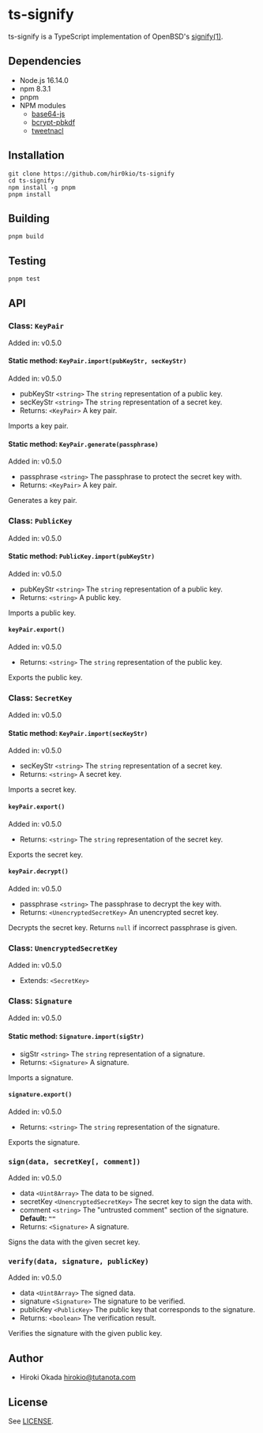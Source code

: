 # ts-signify

ts-signify is a TypeScript implementation of OpenBSD's
[signify(1)](https://man.openbsd.org/signify).

## Dependencies

- Node.js 16.14.0
- npm 8.3.1
- pnpm
- NPM modules
  - [base64-js](https://www.npmjs.com/package/base64-js)
  - [bcrypt-pbkdf](https://www.npmjs.com/package/bcrypt-pbkdf)
  - [tweetnacl](https://www.npmjs.com/package/tweetnacl)

## Installation

    git clone https://github.com/hir0kio/ts-signify
    cd ts-signify
    npm install -g pnpm
    pnpm install

## Building

    pnpm build

## Testing

    pnpm test

## API

### Class: `KeyPair`

Added in: v0.5.0

#### Static method: `KeyPair.import(pubKeyStr, secKeyStr)`

Added in: v0.5.0

- pubKeyStr `<string>` The `string` representation of a public key.
- secKeyStr `<string>` The `string` representation of a secret key.
- Returns: `<KeyPair>` A key pair.

Imports a key pair.

#### Static method: `KeyPair.generate(passphrase)`

Added in: v0.5.0

- passphrase `<string>` The passphrase to protect the secret key with.
- Returns: `<KeyPair>` A key pair.

Generates a key pair.

### Class: `PublicKey`

Added in: v0.5.0

#### Static method: `PublicKey.import(pubKeyStr)`

Added in: v0.5.0

- pubKeyStr `<string>` The `string` representation of a public key.
- Returns: `<string>` A public key.

Imports a public key.

#### `keyPair.export()`

Added in: v0.5.0

- Returns: `<string>` The `string` representation of the public key.

Exports the public key.

### Class: `SecretKey`

Added in: v0.5.0

#### Static method: `KeyPair.import(secKeyStr)`

Added in: v0.5.0

- secKeyStr `<string>` The `string` representation of a secret key.
- Returns: `<string>` A secret key.

Imports a secret key.

#### `keyPair.export()`

Added in: v0.5.0

- Returns: `<string>` The `string` representation of the secret key.

Exports the secret key.

#### `keyPair.decrypt()`

Added in: v0.5.0

- passphrase `<string>` The passphrase to decrypt the key with.
- Returns: `<UnencryptedSecretKey>` An unencrypted secret key.

Decrypts the secret key. Returns `null` if incorrect passphrase is given.

### Class: `UnencryptedSecretKey`

Added in: v0.5.0

- Extends: `<SecretKey>`

### Class: `Signature`

Added in: v0.5.0

#### Static method: `Signature.import(sigStr)`

- sigStr `<string>` The `string` representation of a signature.
- Returns: `<Signature>` A signature.

Imports a signature.

#### `signature.export()`

Added in: v0.5.0

- Returns: `<string>` The `string` representation of the signature.

Exports the signature.

### `sign(data, secretKey[, comment])`

Added in: v0.5.0

- data `<Uint8Array>` The data to be signed.
- secretKey `<UnencryptedSecretKey>` The secret key to sign the data with.
- comment `<string>` The "untrusted comment" section of the signature.
  **Default: `""`**
- Returns: `<Signature>` A signature.

Signs the data with the given secret key.

### `verify(data, signature, publicKey)`

Added in: v0.5.0

- data `<Uint8Array>` The signed data.
- signature `<Signature>` The signature to be verified.
- publicKey `<PublicKey>` The public key that corresponds to the signature.
- Returns: `<boolean>` The verification result.

Verifies the signature with the given public key.

## Author

- Hiroki Okada <hirokio@tutanota.com>

## License

See [LICENSE](LICENSE).
